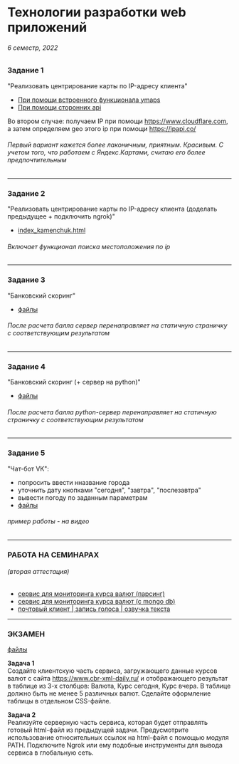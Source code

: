 # Технологии разработки web приложений 
###### 6 семестр, 2022

### Задание 1
"Реализовать центрирование карты по IP-адресу клиента"
  * [При помощи встроенного функционала ymaps](hw_1/map_ya.html) 
  * [При помощи сторонних api](hw_1/map_api's.html)  

Во втором случае: получаем IP при помощи https://www.cloudflare.com, а затем определяем geo этого ip при помощи https://ipapi.co/

###### _Первый вариант кажется более лаконичным, приятным. Красивым. С учетом того, что работаем с Яндекс.Картами, считаю его более предпочтительным_

--------------------------------------

### Задание 2
"Реализовать центрирование карты по IP-адресу клиента (доделать предыдущее + подключить ngrok)"
  * [index_kamenchuk.html](hw_2/index_kamenchuk.html) 

###### _Включает функционал поиска местоположения по ip_

--------------------------------------

### Задание 3
"Банковский скоринг"
  * [файлы](hw_3) 
###### _После расчета балла сервер перенаправляет на статичную страничку с соответствующим результатом_

--------------------------------------

### Задание 4
"Банковский скоринг (+ сервер на python)"
  * [файлы](hw_4) 
###### _После расчета балла python-сервер перенаправляет на статичную страничку с соответствующим результатом_

--------------------------------------

### Задание 5
"Чат-бот VK": 
  * попросить ввести нназвание города
  * уточнить дату кнопками "сегодня", "завтра", "послезавтра"
  * вывести погоду по заданным параметрам
  * [файлы](hw_5) 
###### _пример работы - на видео_

--------------------------------------

### РАБОТА НА СЕМИНАРАХ

###### (вторая аттестация)

  * [сервис для мониторинга курса валют (парсинг)](sem_work_1)  
  * [сервис для мониторинга курса валют (с mongo db)](sem_work_2)  
  * [почтовый клиент | запись голоса | озвучка текста](sem_work_3)  


--------------------------------------

### ЭКЗАМЕН
[файлы](exam)

**Задача 1**   
Создайте клиентскую часть сервиса, загружающего данные курсов валют с сайта https://www.cbr-xml-daily.ru/ и отображающего результат в таблице из 3-х столбцов: Валюта, Курс сегодня, Курс вчера. В таблице должно быть не менее 5 различных валют. Сделайте оформление таблицы в отдельном CSS-файле.  
  
**Задача 2**   
Реализуйте серверную часть сервиса, которая будет отправлять готовый html-файл из предыдущей задачи. Предусмотрите использование относительных ссылок на html-файл c помощью модуля PATH. Подключите Ngrok или ему подобные инструменты для вывода сервиса в глобальную сеть.

